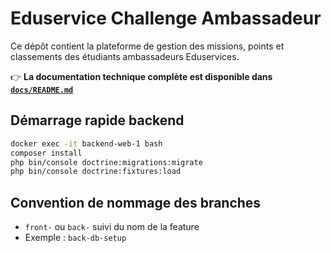 # Eduservice Challenge Ambassadeur

Ce dépôt contient la plateforme de gestion des missions, points et classements des étudiants ambassadeurs Eduservices.

👉 **La documentation technique complète est disponible dans [`docs/README.md`](docs/README.md)**

## Démarrage rapide backend

```sh
docker exec -it backend-web-1 bash
composer install
php bin/console doctrine:migrations:migrate
php bin/console doctrine:fixtures:load
```

## Convention de nommage des branches

- `front-` ou `back-` suivi du nom de la feature
- Exemple : `back-db-setup`